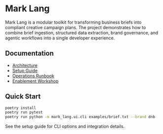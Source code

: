 # Mark Lang

Mark Lang is a modular toolkit for transforming business briefs into compliant creative
campaign plans. The project demonstrates how to combine brief ingestion, structured data
extraction, brand governance, and agentic workflows into a single developer experience.

## Documentation

- [Architecture](docs/architecture.md)
- [Setup Guide](docs/setup.md)
- [Operations Runbook](docs/operations.md)
- [Enablement Workshop](docs/workshop.md)

## Quick Start

```bash
poetry install
poetry run pytest
poetry run python -m mark_lang.ui.cli examples/brief.txt --brand dnb
```

See the setup guide for CLI options and integration details.
